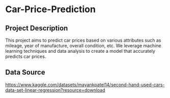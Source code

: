 # Car-Price-Prediction
 
## Project Description

This project aims to predict car prices based on various attributes such as mileage, year of manufacture, overall condition, etc. We leverage machine learning techniques and data analysis to create a model that accurately predicts car prices.

## Data Source
https://www.kaggle.com/datasets/mayankpatel14/second-hand-used-cars-data-set-linear-regression?resource=download

